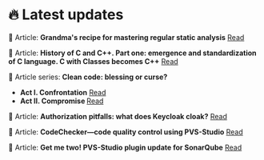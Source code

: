 <h1>
 🔥 Latest updates 
</h1>

📃 Article: **Grandma's recipe for mastering regular static analysis** [Read](https://pvs-studio.com/en/blog/posts/1218/)

📃 Article: **History of C and C++. Part one: emergence and standardization of C language. C with Classes becomes C++** [Read](https://pvs-studio.com/en/blog/posts/cpp/1189/)
<div>
 📃 Article series: <b>Clean code: blessing or curse?</b><br>
 <ul>
  <li><b>Act I. Confrontation</b> <a href="https://pvs-studio.com/en/blog/posts/1157/">Read</a>
  <li><b>Act II. Compromise </b> <a href="https://pvs-studio.com/en/blog/posts/1162/">Read</a>
 </ul>
</div>

📃 Article: **Authorization pitfalls: what does Keycloak cloak?** [Read](https://pvs-studio.com/en/blog/posts/java/1142/)

📃 Article: **CodeChecker—code quality control using PVS-Studio** [Read](https://pvs-studio.com/en/blog/posts/1197/)

📃 Article: **Get me two! PVS-Studio plugin update for SonarQube** [Read](https://pvs-studio.com/en/blog/posts/1152/)


<!--[![GitHub Streak](https://github-readme-streak-stats.herokuapp.com?user=feeelin&theme=dark&hide_border=true&card_width=490)](https://git.io/streak-stats)



**feeelin/feeelin** is a ✨ _special_ ✨ repository because its `README.md` (this file) appears on your GitHub profile.

Here are some ideas to get you started:

- 🔭 I’m currently working on ...
- 🌱 I’m currently lea![react](https://github.com/feeelin/feeelin/assets/115320882/2cc17374-e3e1-4ae5-ba9d-1d43b61b6f17)
rning ...
- 👯 I’m looking to collaborate on ...
- 🤔 I’m looking for help with ...
- 💬 Ask me about ...
- 📫 How to reach me: ...
- 😄 Pronouns: ...
- ⚡ Fun fact: ...
-->
